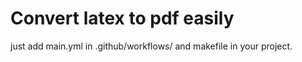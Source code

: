 # Convert latex to pdf easily

just add main.yml in .github/workflows/ and makefile in your project.
